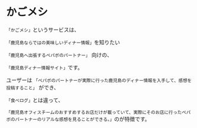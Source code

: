 # かごメシ

`「かごメシ」`というサービスは、

`「鹿児島ならではの美味しいディナー情報」`を知りたい

`「鹿児島へ出張するペパボのパートナー」` 向けの、

`「鹿児島ディナー情報サイト」`です。

ユーザーは `「ペパボのパートナーが実際に行った鹿児島のディナー情報を入手して、感想を投稿すること」` ができ、

`「食べログ」`とは違って、

`「鹿児島オフィスチームのおすすめするお店だけが載っていて、実際にそのお店に行ったペパボのパートナーのリアルな感想を見ることができる。」`のが特徴です。
